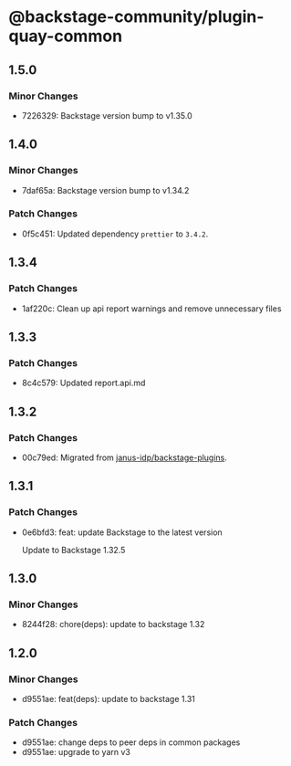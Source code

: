 # @backstage-community/plugin-quay-common

## 1.5.0

### Minor Changes

- 7226329: Backstage version bump to v1.35.0

## 1.4.0

### Minor Changes

- 7daf65a: Backstage version bump to v1.34.2

### Patch Changes

- 0f5c451: Updated dependency `prettier` to `3.4.2`.

## 1.3.4

### Patch Changes

- 1af220c: Clean up api report warnings and remove unnecessary files

## 1.3.3

### Patch Changes

- 8c4c579: Updated report.api.md

## 1.3.2

### Patch Changes

- 00c79ed: Migrated from [janus-idp/backstage-plugins](https://github.com/janus-idp/backstage-plugins).

## 1.3.1

### Patch Changes

- 0e6bfd3: feat: update Backstage to the latest version

  Update to Backstage 1.32.5

## 1.3.0

### Minor Changes

- 8244f28: chore(deps): update to backstage 1.32

## 1.2.0

### Minor Changes

- d9551ae: feat(deps): update to backstage 1.31

### Patch Changes

- d9551ae: change deps to peer deps in common packages
- d9551ae: upgrade to yarn v3
